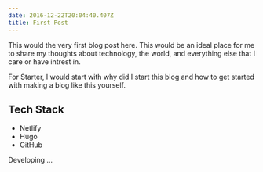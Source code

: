 ```yaml
---
date: 2016-12-22T20:04:40.407Z
title: First Post
---
```

This would the very first blog post here. This would be an ideal place for me to share my thoughts about technology, the world, and everything else that I care or have intrest in.

For Starter, I would start with why did I start this blog and how to get started with making a blog like this yourself. 

## Tech Stack
- Netlify
- Hugo
- GitHub

Developing ... 
